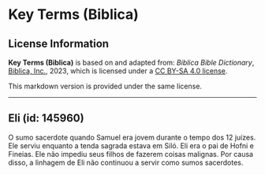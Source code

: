 # Key Terms (Biblica)

## License Information

**Key Terms (Biblica)** is based on and adapted from: _Biblica Bible Dictionary_, [Biblica, Inc.](https://www.biblica.com/), 2023, which is licensed under a [CC BY-SA 4.0 license](https://creativecommons.org/licenses/by-sa/4.0/legalcode.en).

This markdown version is provided under the same license.



--------------------------------

## Eli (id: 145960)

O sumo sacerdote quando Samuel era jovem durante o tempo dos 12 juízes. Ele serviu enquanto a tenda sagrada estava em Siló. Eli era o pai de Hofni e Fineias. Ele não impediu seus filhos de fazerem coisas malignas. Por causa disso, a linhagem de Eli não continuou a servir como sumos sacerdotes.


